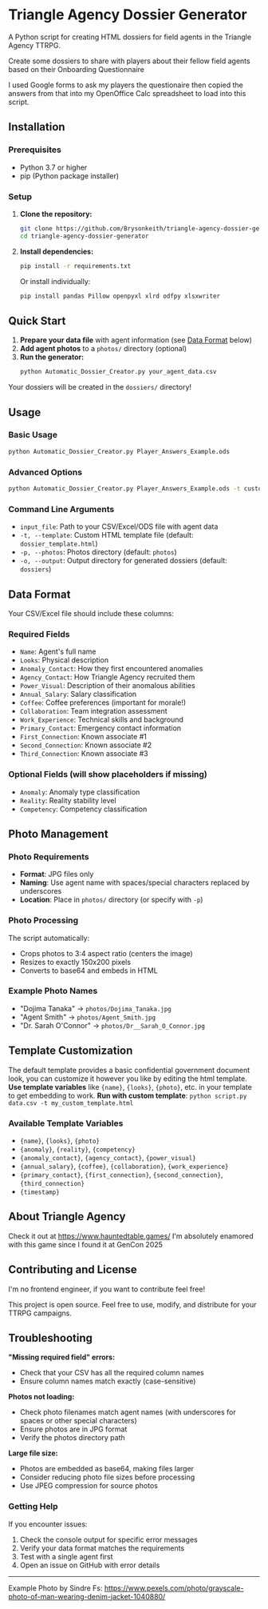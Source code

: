 # Triangle Agency Dossier Generator

A Python script for creating HTML dossiers for field agents in the Triangle Agency TTRPG.

Create some dossiers to share with players about their fellow field agents based on their Onboarding Questionnaire

I used Google forms to ask my players the questionaire then copied the answers from that into my OpenOffice Calc spreadsheet to load into this script.

## Installation

### Prerequisites
- Python 3.7 or higher
- pip (Python package installer)

### Setup

1. **Clone the repository:**
   ```bash
   git clone https://github.com/Brysonkeith/triangle-agency-dossier-generator.git
   cd triangle-agency-dossier-generator
   ```

2. **Install dependencies:**
   ```bash
   pip install -r requirements.txt
   ```

   Or install individually:
   ```bash
   pip install pandas Pillow openpyxl xlrd odfpy xlsxwriter
   ```

## Quick Start

1. **Prepare your data file** with agent information (see [Data Format](#data-format) below)
2. **Add agent photos** to a `photos/` directory (optional)
3. **Run the generator:**
   ```bash
   python Automatic_Dossier_Creator.py your_agent_data.csv
   ```

Your dossiers will be created in the `dossiers/` directory!

## Usage

### Basic Usage
```bash
python Automatic_Dossier_Creator.py Player_Answers_Example.ods
```

### Advanced Options
```bash
python Automatic_Dossier_Creator.py Player_Answers_Example.ods -t custom_template.html -p photos -o output_folder
```

### Command Line Arguments
- `input_file`: Path to your CSV/Excel/ODS file with agent data
- `-t, --template`: Custom HTML template file (default: `dossier_template.html`)
- `-p, --photos`: Photos directory (default: `photos`)
- `-o, --output`: Output directory for generated dossiers (default: `dossiers`)

## Data Format

Your CSV/Excel file should include these columns:

### Required Fields
- `Name`: Agent's full name
- `Looks`: Physical description
- `Anomaly_Contact`: How they first encountered anomalies
- `Agency_Contact`: How Triangle Agency recruited them
- `Power_Visual`: Description of their anomalous abilities
- `Annual_Salary`: Salary classification
- `Coffee`: Coffee preferences (important for morale!)
- `Collaboration`: Team integration assessment
- `Work_Experience`: Technical skills and background
- `Primary_Contact`: Emergency contact information
- `First_Connection`: Known associate #1
- `Second_Connection`: Known associate #2
- `Third_Connection`: Known associate #3

### Optional Fields (will show placeholders if missing)
- `Anomaly`: Anomaly type classification
- `Reality`: Reality stability level
- `Competency`: Competency classification

## Photo Management

### Photo Requirements
- **Format**: JPG files only
- **Naming**: Use agent name with spaces/special characters replaced by underscores
- **Location**: Place in `photos/` directory (or specify with `-p`)

### Photo Processing
The script automatically:
- Crops photos to 3:4 aspect ratio (centers the image)
- Resizes to exactly 150x200 pixels
- Converts to base64 and embeds in HTML

### Example Photo Names
- "Dojima Tanaka" -> `photos/Dojima_Tanaka.jpg`
- "Agent Smith" -> `photos/Agent_Smith.jpg`
- "Dr. Sarah O'Connor" -> `photos/Dr__Sarah_O_Connor.jpg`

## Template Customization

The default template provides a basic confidential government document look, you can customize it however you like by editing the html template.
**Use template variables** like `{name}`, `{looks}`, `{photo}`, etc. in your template to get embedding to work.
**Run with custom template**: `python script.py data.csv -t my_custom_template.html`

### Available Template Variables
- `{name}`, `{looks}`, `{photo}`
- `{anomaly}`, `{reality}`, `{competency}`
- `{anomaly_contact}`, `{agency_contact}`, `{power_visual}`
- `{annual_salary}`, `{coffee}`, `{collaboration}`, `{work_experience}`
- `{primary_contact}`, `{first_connection}`, `{second_connection}`, `{third_connection}`
- `{timestamp}`

## About Triangle Agency

Check it out at https://www.hauntedtable.games/
I'm absolutely enamored with this game since I found it at GenCon 2025

## Contributing and License

I'm no frontend engineer, if you want to contribute feel free!

This project is open source. Feel free to use, modify, and distribute for your TTRPG campaigns.

## Troubleshooting

**"Missing required field" errors:**
- Check that your CSV has all the required column names
- Ensure column names match exactly (case-sensitive)

**Photos not loading:**
- Check photo filenames match agent names (with underscores for spaces or other special characters)
- Ensure photos are in JPG format
- Verify the photos directory path

**Large file size:**
- Photos are embedded as base64, making files larger
- Consider reducing photo file sizes before processing
- Use JPEG compression for source photos

### Getting Help

If you encounter issues:
1. Check the console output for specific error messages
2. Verify your data format matches the requirements
3. Test with a single agent first
4. Open an issue on GitHub with error details

---

Example Photo by Sindre Fs: https://www.pexels.com/photo/grayscale-photo-of-man-wearing-denim-jacket-1040880/

